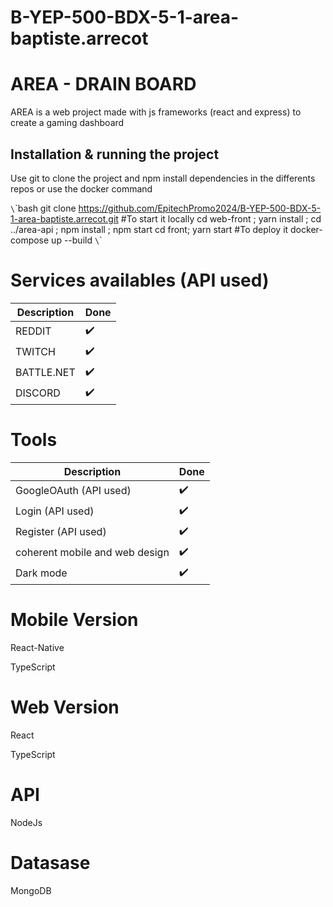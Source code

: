 # B-YEP-500-BDX-5-1-area-baptiste.arrecot

# AREA - DRAIN BOARD

AREA is a web project made with js frameworks (react and express) to create a gaming dashboard

## Installation & running the project

Use git to clone the project and npm install dependencies in the differents repos or use the docker command

`\`\`bash
git clone https://github.com/EpitechPromo2024/B-YEP-500-BDX-5-1-area-baptiste.arrecot.git
#To start it locally
cd web-front ; yarn install ; cd ../area-api ; npm install ; npm start
cd front; yarn start
#To deploy it
docker-compose up --build
`\`\`

# Services availables (API used)

| Description            | Done        |
| ---------------------- | ----------- |
| REDDIT   | :heavy_check_mark: |
| TWITCH           |  :heavy_check_mark: |
| BATTLE.NET       |  :heavy_check_mark: |
| DISCORD             |  :heavy_check_mark: |


# Tools


| Description            | Done        |
| ---------------------- | ----------- |
| GoogleOAuth (API used)   | :heavy_check_mark: |
| Login (API used)           |  :heavy_check_mark: |
| Register (API used)           |  :heavy_check_mark: |
| coherent mobile and web design     |  :heavy_check_mark: |
| Dark mode       |  :heavy_check_mark: |




# Mobile Version

React-Native

TypeScript

# Web Version

React

TypeScript

# API

NodeJs

# Datasase

MongoDB
